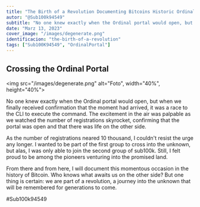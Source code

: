 ```yaml
---
title: "The Birth of a Revolution Documenting Bitcoins Historic Ordinal Portal Opening"
autor: "@Sub100k94549"
subtitle: "No one knew exactly when the Ordinal portal would open, but when we finally received confirmation that the moment had arrived, it was a race to the CLI to execute the command. The excitement in the air was palpable as we watched the number of registrations skyrocket, confirming that the portal was open and that there was life on the other side. As the number of registrations neared 10 thousand, I couldn't resist the urge any longer. I wanted to be part of the first group to cross into the unknown, but alas, I was only able to join the second group of sub100k. Still, I felt proud to be among the pioneers venturing into the promised land. From there and from here, I will document this momentous occasion in the history of Bitcoin. Who knows what awaits us on the other side? But one thing is certain: we are part of a revolution, a journey into the unknown that will be remembered for generations to come. Sub100k94549."
date: "Marz 13, 2023"
cover_image: "/images/degenerate.png"
identificacion: "the-birth-of-a-revolution"
tags: ["Sub100K94549", "OrdinalPortal"]
---
```


## Crossing the Ordinal Portal

<img src="/images/degenerate.png" alt="Foto", width="40%", height="40%">


No one knew exactly when the Ordinal portal would open, but when we finally received confirmation that the moment had arrived, it was a race to the CLI to execute the command. The excitement in the air was palpable as we watched the number of registrations skyrocket, confirming that the portal was open and that there was life on the other side.

As the number of registrations neared 10 thousand, I couldn't resist the urge any longer. I wanted to be part of the first group to cross into the unknown, but alas, I was only able to join the second group of sub100k. Still, I felt proud to be among the pioneers venturing into the promised land.

From there and from here, I will document this momentous occasion in the history of Bitcoin. Who knows what awaits us on the other side? But one thing is certain: we are part of a revolution, a journey into the unknown that will be remembered for generations to come.

#Sub100k94549

<a href="" target="_blank"></a>